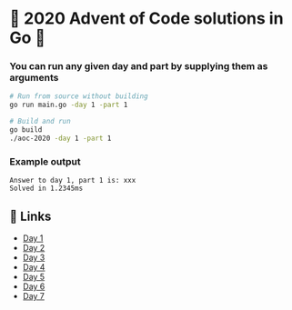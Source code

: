 # :gift: 2020 Advent of Code solutions in Go :gift:

### You can run any given day and part by supplying them as arguments
```bash
# Run from source without building
go run main.go -day 1 -part 1

# Build and run
go build
./aoc-2020 -day 1 -part 1
```

### Example output
```
Answer to day 1, part 1 is: xxx
Solved in 1.2345ms
```

## :christmas_tree: Links
* [Day 1](day/one/one.go) 
* [Day 2](day/two/two.go)
* [Day 3](day/three/three.go)
* [Day 4](day/four/four.go)
* [Day 5](day/five/five.go)
* [Day 6](day/six/six.go)
* [Day 7](day/seven/seven.go)
